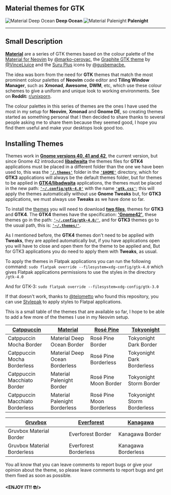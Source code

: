 ## Material themes for GTK

![Material Deep Ocean](https://raw.githubusercontent.com/Fausto-Korpsvart/Material-GTK-Themes/master/deepOcean/screenshots/deepOcean01.png)
**Deep Ocean**
![Material Palenight](https://raw.githubusercontent.com/Fausto-Korpsvart/Material-GTK-Themes/master/palenight/screenshots/palenight01.png)
**Palenight**

---

## Small Description

<ins>**Material**</ins> are a series of GTK themes based on the colour palette of the [Material for Neovim](https://github.com/marko-cerovac/material.nvim) by [@marko-cerovac](https://github.com/marko-cerovac), the [Graphite GTK theme](https://github.com/vinceliuice/Graphite-gtk-theme) by [@VinceLiuice](https://github.com/vinceliuice) and the [Suru Plus](https://github.com/gusbemacbe/suru-plus) icons by [@gusbemacbe.](https://github.com/gusbemacbe)

The idea was born from the need for **GTK** themes that match the most prominent colour palettes of **Neovim** code editor and **Tiling Window Manager**, such as **Xmonad**, **Awesome**, **DWM**, etc, which use these colour schemes to give a uniform and unique look to working environments. See on **Reddit:** [r/unixporn](https://www.reddit.com/r/unixporn/).

The colour palettes in this series of themes are the ones I have used the most in my setup for **Neovim**, **Xmonad** and **Gnome DE**, so creating themes started as something personal that I then decided to share thanks to several people asking me to share them because they seemed good, I hope you find them useful and make your desktops look good too.

## Installing Themes

Themes work in <ins>**Gnome versions 40, 41 and 42**,</ins> the current version, but since Gnome 42 introduced <ins>**libadwaita**</ins> the themes files for **GTK4** applications must be placed in a different folder than the one we have been used to, this was the <ins>**`'/.themes'`**</ins> folder in the <ins>**`'$HOME'`**</ins> directory, which for **GTK3** applications will always be the default themes folder, but for themes to be applied in <ins>**GTK4/libadwaita**</ins> applications, the themes must be placed in the new path: <ins>**`'~/.config/gtk-4.0'`**</ins> with the name <ins>**`'gtk.css'`**</ins>; this will apply the themes automatically without use **Gnome Tweaks** but, for **GTK3** applications, we must always use **Tweaks** as we have done so far.

To install the [themes](https://www.pling.com/u/fkorpsvart) you will need to download <ins>**two files**</ins>, themes for **GTK3** and **GTK4**.
The **GTK4** themes have the specification: <ins>**'Gnome42'**</ins>, these themes go in the path: **<ins>`'~/.config/gtk-4.0/'`</ins>**, and for **GTK3** themes go to the usual path, this is: <ins>**`'~/.themes/'`**</ins>.

As I mentioned before, the **GTK4** themes don't need to be applied with **Tweaks**, they are applied automatically but, if you have applications open you will have to close and open them for the theme to be applied and, But for GTK3 applications you do need to apply them with **Tweaks**, as usual.

To apply the themes in Flatpak applications you can run the following command: `sudo flatpak override --filesystem=xdg-config/gtk-4.0` which gives Flatpak applications permissions to use the styles in the directory `/gtk-4.0`

And for GTK-3: `sudo flatpak override --filesystem=xdg-config/gtk-3.0`

If that doesn't work, thanks to [@telometto](https://github.com/telometto) who found this repository, you can use [Stylepak](https://github.com/refi64/stylepak) to apply styles to Flatpal applications.

This is a small table of the themes that are available so far, I hope to be able to add a few more of the themes I use in my Neovim setup.

| [Catppuccin](https://www.pling.com/p/1715554) | [Material](https://www.pling.com/p/1706139) | [Rosé Pine](https://www.pling.com/p/1810530) | [Tokyonight](https://www.pling.com/p/1681315) |
| --------------------------------------------- | ------------------------------------------- | -------------------------------------------- | --------------------------------------------- |
| Catppuccin Mocha Border                       | Material Deep Ocean Border                  | Rosé Pine Border                             | Tokyonight Dark Border                        |
| Catppuccin Mocha Borderless                   | Material Deep Ocean Borderless              | Rosé Pine Borderless                         | Tokyonight Dark Borderless                    |
| Catppuccin Macchiato Border                   | Material Palenight Border                   | Rosé Pine Moon Border                        | Tokyonight Storm Border                       |
| Catppuccin Macchiato Borderless               | Material Palenight Borderless               | Rosé Pine Moon Borderless                    | Tokyonight Storm Borderless                   |

| [Gruvbox](https://www.pling.com/p/1681313) | [Everforest](https://www.pling.com/p/1695467) | [Kanagawa](https://www.pling.com/p/1810560) |
| ------------------------------------------ | --------------------------------------------- | ------------------------------------------- |
| Gruvbox Material Border                    | Everforest Border                             | Kanagawa Border                             |
| Gruvbox Material Borderless                | Everforest Borderless                         | Kanagawa Borderless                         |

You all know that you can leave comments to report bugs or give your opinion about the theme, so please leave comments to report bugs and get them fixed as soon as possible.

#### **<ENJOY IT!! :nerd_face:/>**
